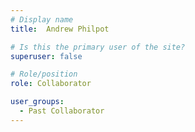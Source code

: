 ```yaml
---
# Display name
title:  Andrew Philpot

# Is this the primary user of the site?
superuser: false

# Role/position
role: Collaborator

user_groups:
  - Past Collaborator
---
```

